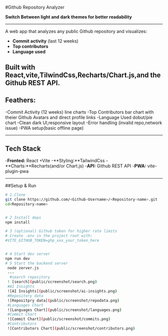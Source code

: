 #Github Repository Analyzer

**Switch Between light and dark themes for better readability**

------


 A web app that analyzes any public Github repository and visualizes:
 - **Commit activity** (last 12 weeks)
 - **Top contributors**
 - **Language used**

 Built with **React**,**vite**,**TilwindCss**,**Recharts/Chart.js**,and the **Github REST API**.
 ---
 ## Feathers:
 -Commit Activity (12 weeks) line charts
 -Top Contributors bar chart with theier Github Avatars and direct profile links
 -Language Used dobut/pie chart
 -Clean dark UI,responsive layout
 -Error handling (invalid repo,network issue)
 -PWA setup(basic offline page)

 ---

 ## Tech Stack

 -**Fronted:** React +Vite
 -**Styling:**TailwindCss
 -**Charts:**Recharts(and/or Chart.js)
 -**API:** Github REST API
 -**PWA:** vite-plugin-pwa

 ---

 ##Setup & Run

 ```bash
 # 1.Clone
 git clone https://github.com/<Github-Username>/<Repository-name>.git
 cd<Repository-name>


 # 2 Install deps
 npm install

 # 3 (optional) Github token for higher rate limits
 # Create .env in the project root with:
 #VITE_GITHUB_TOKEN=ghp_xxx_your_token_here


 # 4 Start dev server
 npm run dev
 # 5 Start the backend server
  node zerver.js
  ---
   #search repository
  ! [search](public/screenshot/search.png)
  #AI Insights
  ![AI Insights](public/screenshot/ai-insights.png)
  #Repository data
  ![Repositpry data](public/screenshot/repodata.png)
  #Languages Chart
  ![Languages Chart](public/screenshot/languages.png)
  #Commit Chart
  ![Commit Chart](public/screenshot/commits.png)
  #Contributors
  ![Contributors Chart](public/screenshot/contributors.png)

